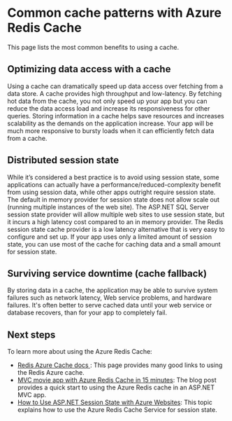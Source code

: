 <properties 
   pageTitle="Common cache patterns with Azure Redis Cache" 
   description="Learn where and why to use Azure Redis Cache" 
   services="redis-cache" 
   documentationCenter="" 
   authors="Rick-Anderson" 
   manager="wpickett" 
   editor=""/>

<tags
	ms.service="cache"
	ms.date="08/11/2015"
	wacn.date=""/>

# Common cache patterns with Azure Redis Cache

This page lists the most common benefits to using a cache.

## Optimizing data access with a cache

Using a cache can dramatically speed up data access over fetching from a data store. A cache provides high throughput and low-latency. By fetching hot data from the cache, you not only speed up your app but you can reduce the data access load and increase its responsiveness for other queries. Storing information in a cache helps save resources and increases scalability as the demands on the application increase. Your app will be much more responsive to bursty loads when it can efficiently fetch data from a cache. 

## Distributed session state
While it’s considered a best practice is to avoid using session state, some applications can actually have a performance/reduced-complexity benefit from using session data, while other apps outright require session state.  The default in memory provider for session state does not allow scale out (running multiple instances of the web site). The ASP.NET SQL Server session state provider will allow multiple web sites to use session state, but it incurs a high latency cost compared to an in memory provider. The Redis session state cache provider is a low latency alternative that is very easy to configure and set up. If your app uses only a limited amount of session state, you can use most of the cache for caching data and a small amount for session state.

## Surviving service downtime (cache fallback)
 By storing data in a cache, the application may be able to survive system failures such as network latency, Web service problems, and hardware failures. It's often better to serve cached data until your web service or database recovers, than for your app to completely fail.

## Next steps
To learn more about using the Azure Redis Cache:
 
- [Redis Azure Cache docs ](/documentation/services/cache/): This page provides many good links to using the Redis Azure cache.
- [MVC movie app with Azure Redis Cache in 15 minutes](http://azure.microsoft.com/blog/2014/06/05/mvc-movie-app-with-azure-redis-cache-in-15-minutes/): The blog post provides a quick start to using the Azure Redis cache in an ASP.NET MVC app.
- [How to Use ASP.NET Session State with Azure Websites](web-sites-dotnet-session-state-caching): This topic explains how to use the Azure Redis Cache Service for session state.




